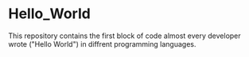 # Hello_World
This repository contains the first block of code almost every developer wrote ("Hello World") in diffrent programming languages.
